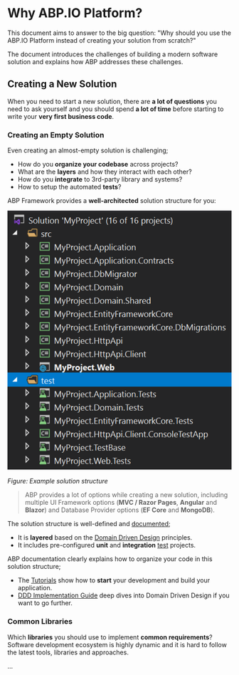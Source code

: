 # Why ABP.IO Platform?

This document aims to answer to the big question: "Why should you use the ABP.IO Platform instead of creating your solution from scratch?"

The document introduces the challenges of building a modern software solution and explains how ABP addresses these challenges.

## Creating a New Solution

When you need to start a new solution, there are **a lot of questions** you need to ask yourself and you should spend **a lot of time** before starting to write your **very first business code**.

### Creating an Empty Solution

Even creating an almost-empty solution is challenging;

* How do you **organize your codebase** across projects?
* What are the **layers** and how they interact with each other?
* How do you **integrate** to 3rd-party library and systems?
* How to setup the automated **tests**?

ABP Framework provides a **well-architected** solution structure for you:

![solution-structure](images/solution-structure.png)

*Figure: Example solution structure*

> ABP provides a lot of options while creating a new solution, including multiple UI Framework options (**MVC / Razor Pages**, **Angular** and **Blazor**) and Database Provider options (**EF Core** and **MongoDB**).

The solution structure is well-defined and [documented](https://docs.abp.io/en/abp/latest/Startup-Templates/Application);

* It is **layered** based on the [Domain Driven Design](https://docs.abp.io/en/abp/latest/Domain-Driven-Design) principles.
* It includes pre-configured **unit** and **integration** [test](https://docs.abp.io/en/abp/latest/Testing) projects.

ABP documentation clearly explains how to organize your code in this solution structure;

* The [Tutorials](https://docs.abp.io/en/abp/latest/Tutorials/Part-1) show how to **start** your development and build your application.
* [DDD Implementation Guide](https://docs.abp.io/en/abp/latest/Domain-Driven-Design-Implementation-Guide) deep dives into Domain Driven Design if you want to go further.

### Common Libraries

Which **libraries** you should use to implement **common requirements**? Software development ecosystem is highly dynamic and it is hard to follow the latest tools, libraries and approaches.

...
